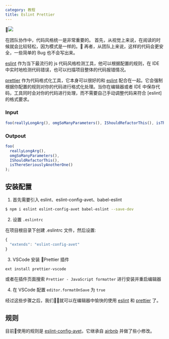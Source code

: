 ```yaml
---
category: 教程
title: Eslint Prettier
---
```


![](https://raw.githubusercontent.com/prettier/prettier-logo/master/images/prettier-banner-dark.png)

在团队协作中，代码风格统一是非常重要的。
首先，从视觉上来说，在阅读的时候就会比较轻松，因为模式是一样的。
再者，从团队上来说，这样的代码会更安全，一些简单的 Bug 也不会写出来。

[eslint](https://eslint.org/) 作为当下最流行的 js 代码风格检测工具，他可以根据配置的规则，在 IDE 中实时地检测代码错误，也可以扫描项目整体的代码报错情况。

[prettier](https://github.com/prettier/prettier) 作为代码格式化工具，它本身可以很好的和 [eslint](https://eslint.org/) 配合在一起。它会强制根据你配置的规则对你的代码进行格式化处理。当你在编辑器或者 IDE 中保存代码，工具同时会对你的代码进行处理，而不需要自己手动调整代码来符合 [eslint] 的格式要求。

### Input

```javascript
foo(reallyLongArg(), omgSoManyParameters(), IShouldRefactorThis(), isThereSeriouslyAnotherOne());
```

### Outpout
```javascript
foo(
  reallyLongArg(),
  omgSoManyParameters(),
  IShouldRefactorThis(),
  isThereSeriouslyAnotherOne()
);
```

## 安装配置

1. 首先需要引入 eslint、eslint-config-avet、babel-eslint

```bash
$ npm i eslint eslint-config-avet babel-eslint --save-dev
```

2. 设置 `.eslintrc`

在项目根目录下创建 .eslintrc 文件，然后设置:
```javascript
{
  "extends": "eslint-config-avet"
}
```

3. VSCode 安装 Prettier 插件

```bash
ext install prettier-vscode
```
或者在插件页面搜索 `Prettier - JavaScript formatter` 进行安装并重启编辑器

4. 在 VSCode 配置 `editor.formatOnSave` 为 `true`

经过这些步骤之后，我们就可以在编辑器中愉快的使用 [eslint](https://eslint.org/) 和 [prettier](https://github.com/prettier/prettier) 了。

## 规则

目前使用的规则是 [eslint-config-avet](https://github.com/avetjs/eslint-config-avet)，它继承自 [airbnb](https://www.npmjs.com/package/eslint-config-airbnb) 并做了些小修改。
